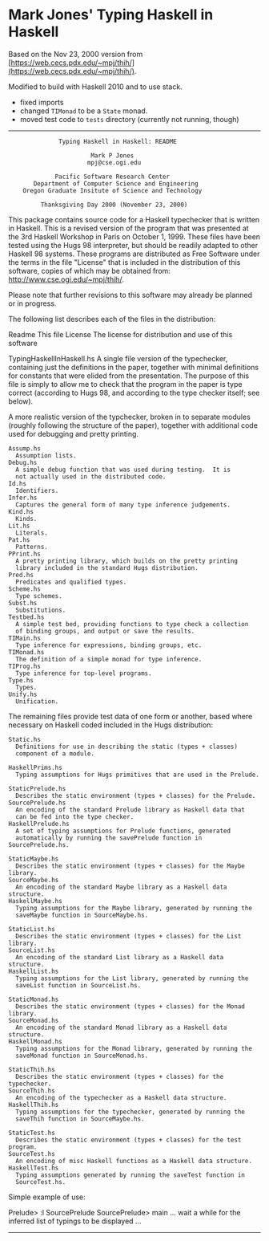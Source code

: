 # Mark Jones' Typing Haskell in Haskell

Based on the Nov 23, 2000 version from [https://web.cecs.pdx.edu/~mpj/thih/](https://web.cecs.pdx.edu/~mpj/thih/).

Modified to build with Haskell 2010 and to use stack.

- fixed imports
- changed `TIMonad` to be a `State` monad.
- moved test code to `tests` directory (currently not running, though)


----------------------------------------------------------------------------

                  Typing Haskell in Haskell: README

                           Mark P Jones
                          mpj@cse.ogi.edu

                 Pacific Software Research Center
           Department of Computer Science and Engineering
        Oregon Graduate Insitute of Science and Technology

             Thanksgiving Day 2000 (November 23, 2000)

This package contains source code for a Haskell typechecker that is
written in Haskell.  This is a revised version of the program that was
presented at the 3rd Haskell Workshop in Paris on October 1, 1999.
These files have been tested using the Hugs 98 interpreter, but should
be readily adapted to other Haskell 98 systems.  These programs are
distributed as Free Software under the terms in the file "License" that
is included in the distribution of this software, copies of which may
be obtained from: http://www.cse.ogi.edu/~mpj/thih/.

Please note that further revisions to this software may already be
planned or in progress.

The following list describes each of the files in the distribution:


  Readme
    This file
  License
    The license for distribution and use of this software

  TypingHaskellInHaskell.hs
    A single file version of the typechecker, containing just the
    definitions in the paper, together with minimal definitions
    for constants that were elided from the presentation.  The
    purpose of this file is simply to allow me to check that the
    program in the paper is type correct (according to Hugs 98,
    and according to the type checker itself; see below).

  A more realistic version of the typchecker, broken in to separate
  modules (roughly following the structure of the paper), together
  with additional code used for debugging and pretty printing.


    Assump.hs
      Assumption lists.
    Debug.hs
      A simple debug function that was used during testing.  It is
      not actually used in the distributed code.
    Id.hs
      Identifiers.
    Infer.hs
      Captures the general form of many type inference judgements.
    Kind.hs
      Kinds.
    Lit.hs
      Literals.
    Pat.hs
      Patterns.
    PPrint.hs
      A pretty printing library, which builds on the pretty printing
      library included in the standard Hugs distribution.
    Pred.hs
      Predicates and qualified types.
    Scheme.hs
      Type schemes.
    Subst.hs
      Substitutions.
    Testbed.hs
      A simple test bed, providing functions to type check a collection
      of binding groups, and output or save the results.
    TIMain.hs
      Type inference for expressions, binding groups, etc.
    TIMonad.hs
      The definition of a simple monad for type inference.
    TIProg.hs
      Type inference for top-level programs.
    Type.hs
      Types.
    Unify.hs
      Unification.

  The remaining files provide test data of one form or another, based
  where necessary on Haskell coded included in the Hugs distribution:

    Static.hs
      Definitions for use in describing the static (types + classes)
      component of a module.

    HaskellPrims.hs
      Typing assumptions for Hugs primitives that are used in the Prelude.

    StaticPrelude.hs
      Describes the static environment (types + classes) for the Prelude.
    SourcePrelude.hs
      An encoding of the standard Prelude library as Haskell data that
      can be fed into the type checker.
    HaskellPrelude.hs
      A set of typing assumptions for Prelude functions, generated
      automatically by running the savePrelude function in SourcePrelude.hs.

    StaticMaybe.hs
      Describes the static environment (types + classes) for the Maybe library.
    SourceMaybe.hs
      An encoding of the standard Maybe library as a Haskell data structure.
    HaskellMaybe.hs
      Typing assumptions for the Maybe library, generated by running the
      saveMaybe function in SourceMaybe.hs.

    StaticList.hs
      Describes the static environment (types + classes) for the List library.
    SourceList.hs
      An encoding of the standard List library as a Haskell data structure.
    HaskellList.hs
      Typing assumptions for the List library, generated by running the
      saveList function in SourceList.hs.

    StaticMonad.hs
      Describes the static environment (types + classes) for the Monad library.
    SourceMonad.hs
      An encoding of the standard Monad library as a Haskell data structure.
    HaskellMonad.hs
      Typing assumptions for the Monad library, generated by running the
      saveMonad function in SourceMonad.hs.

    StaticThih.hs
      Describes the static environment (types + classes) for the typechecker.
    SourceThih.hs
      An encoding of the typechecker as a Haskell data structure.
    HaskellThih.hs
      Typing assumptions for the typechecker, generated by running the
      saveThih function in SourceMaybe.hs.

    StaticTest.hs
      Describes the static environment (types + classes) for the test program.
    SourceTest.hs
      An encoding of misc Haskell functions as a Haskell data structure.
    HaskellTest.hs
      Typing assumptions generated by running the saveTest function in
      SourceTest.hs.

Simple example of use:

  Prelude> :l SourcePrelude
  SourcePrelude> main
  ... wait a while for the inferred list of typings to be displayed ...

------------------------------------------------------------------------------
